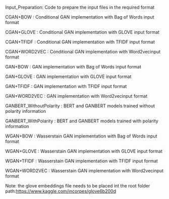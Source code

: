 Input_Preparation: Code to prepare the input files in the required format

CGAN+BOW : Conditional GAN implementation with Bag of Words input format

CGAN+GLOVE  : Conditional GAN implementation with GLOVE input format

CGAN+TFIDF : Conditional GAN implementation with TFIDF input format

CGAN+WORD2VEC : Conditional GAN implementation with Word2vecinput format

GAN+BOW : GAN implementation with Bag of Words input format

GAN+GLOVE : GAN implementation with GLOVE input format

GAN+TFIDF : GAN implementation with TFIDF input format

GAN+WORD2VEC : GAN implementation with Word2vecinput format

GANBERT_WithoutPolarity : BERT and GANBERT models trained without polarity information

GANBERT_WithPolarity : BERT and GANBERT models trained with polarity information

WGAN+BOW : Wasserstain GAN implementation with Bag of Words input format

WGAN+GLOVE  : Wasserstain GAN implementation with GLOVE input format

WGAN+TFIDF : Wasserstain GAN implementation with TFIDF input format

WGAN+WORD2VEC : Wasserstain GAN implementation with Word2vecinput format


Note: the glove embeddings file needs to be placed int the root folder
path:https://www.kaggle.com/incorpes/glove6b200d
